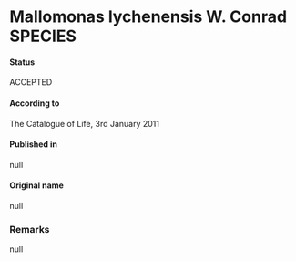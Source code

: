 Mallomonas lychenensis W. Conrad SPECIES
=======

#### Status
ACCEPTED

#### According to
The Catalogue of Life, 3rd January 2011

#### Published in
null

#### Original name
null

### Remarks
null